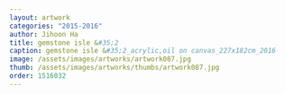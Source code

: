```yaml
---
layout: artwork 
categories: "2015-2016"
author: Jihoon Ha 
title: gemstone isle &#35;2
caption: gemstone isle &#35;2_acrylic,oil on canvas_227x182cm_2016
image: /assets/images/artworks/artwork087.jpg 
thumb: /assets/images/artworks/thumbs/artwork087.jpg 
order: 1516032
---
```

